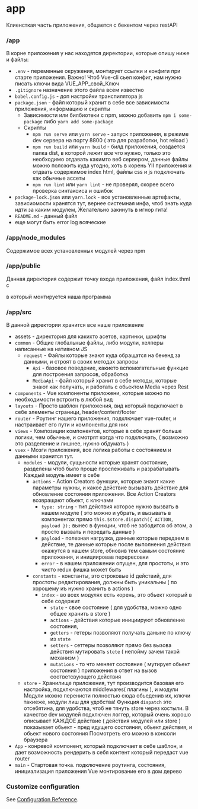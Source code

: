 # app
Клиенсткая часть приложения, общается с бекентом через restAPI
### /app
В корне приложения у нас находятся директории, которые опишу ниже и файлы:
* `.env` - переменные окружения, монтирует ссылки и конфиги при старте приложения. 
  Важно! Чтоб Vue-cli сьел конфиг, нам нужно писать ключи вида VUE_APP_свой_Ключ
* `.gitignore` назначение этого файла всем известно
* `babel.config.js` - доп настройки транспилятора js
* `package.json` - файл который хранит в себе все зависимости приложения, информацию и скрипты
   * Зависимости или билбиотеки c npm, можно добавить `npm i some-package` либо `yarn add some-package` 
   * Скрипты
        * `npm run serve` или `yarn serve` - запуск приложения, в режиме dev сервера на порту 8800 ( это для разработки, hot reload )
        * `npm run build` или `yarn build` - билд приложения, создается папка dist, в которой лежит все что нужно, только это
            необходимо отдавать какимто веб сервером, данные файлы можно положить куда угодно, хоть в корень YII приложения и отдвать 
            содержимое index html, файлы сss и js подключать как обычные ассеты
        *  `npm run lint` или `yarn lint` - не проверял, скорее всего проверка синтаксиса и ошибок
* `package-lock.json` или `yarn.lock`  - все установленные артефакты, зависиомости хранятся тут, вернее системная инфа, чтоб знать куда идти за каким модулем,  Желательно закинуть в игнор гита!
* `README.md` - данный файл
*  еще могут быть error log всяческие
### /app/node_modules
  Содержимое всех установленных модулей через npm
### /app/public
  Данная директория содержит точку входа приложения, файл index.thml c  <div id="app"></div> в который монтируется наша
программа
### /app/src
В данной директории хранится все наше приложение
* assets - директория для какихто асетов, картинки, шрифты
* `common` - Общие глобальные файлы, либо модули, хелперы написанные на нативном JS 
    * `request` - Файлы которые знают куда обращатся на бекенд за данными, и строят в своих методах запросы
        * `Api` - базовое поведение, какието вспомогательные функцие для построения запросов, обработка
        * `MediaApi` - файл который хранит в себе методы, которые знают как получать, и работать с обьектом Media через Rest
* `components` - Vue компоненты приложени, которые можно по необходимости встроить в любой вид
* `layouts` - Просто шаблон приложения, вид который подключает в себе элементы страници, header/content/footer
* `router` - Роутинг нашего приложения, подключает vue-router, и настраивает его пути и компоненты для них
* `views` - Композиции компонентов, которые в себе хранят больше логики, чем обычные, и смотрят когда что подключать,
          ( возможно это разделение и лишнее, нужно обдумать )
* `vuex` - Мозги приложения, все логика работы с состоянием и данными хранится тут.
    * `modules` - модули, сущьности которые хранят состояние, разделены чтоб было проще прослеживать и разрабатывать
      Каждый модуль имеет в себе
      * `actions` - Action Creators функции, которые знают какие параметры нужны, и какое действие вызывать действие 
        для обновление состояния приложения. 
        Все Action Creators возвращают обьект, с ключами 
        * `type: string` - тип действия которое нужно вызвать в нашем модуле ( это можно и убрать, и вызывать в компонентах прямо
            `this.$store.dispatch({ ACTION, payload });` вынес в функции, чтоб не забодится об этом, а просто вызвать и передать данные )
        * `payload` - полезная нагрузка, данные которые передаем в действие, те данные которые после выполнения действия
            окажутся в нашем store, обновив тем самым состояние приложения, и инициировав перересовки
        * `error` - в нашем приложении опущен, для простоты, и это чисто redux фишка может быть 
      * `constants` - константы, это строковые id действий, для простоты редактирования, должны быть уникальны ( по хорошему иъ нужно хранить в actions )
        * `index` - во всех модулях есть корень, это обьект который в себе содержит
            * `state` - свое состояние ( для удобства, можно одно общее хранить в store )
            * `actions` - действия которые инициируют обновление состояния,
            * `getters` - гетеры позволяют получать даныне по ключу из `state`
            * `setters` - сеттеры позволяют прямо без вызова действия мутировать `stete` ( непойму зачем такой механизм )
            * `mutations` - то что меняет состояние ( мутирует обьект состояния ) приложения в ответ на вызов соответсвующего действия
    * `store` - Хранилище приложения, тут производится базовая его настройка, подключаются middlewares( плагины ), и модули
        Модули можно перенисти полностью сюда обьеденив их, ключи такиеже, модули лиш для удобства!
        Функция `dispatch` это отсебятина, для удобства, чтоб не тянуть store через костыли.
        В качестве dev модулей подключен логгер, который очень хорошо описывает КАЖДОЕ действие ( действия модулей или store )
        показывает обьект - пред идущего состояния, обьект действия, и обьект нового состояния 
        Посмотреть его можно в консоли браузера
* `App` - конревой компонент, который подключает в себе шаблон, и дает возможность рендерить в себя контент который передаст
    vue router
* `main` - Стартовая точка. подключение роутинга, состояния, инициализация приложения Vue монтирование его в дом дерево

### Customize configuration
See [Configuration Reference](https://cli.vuejs.org/config/).
